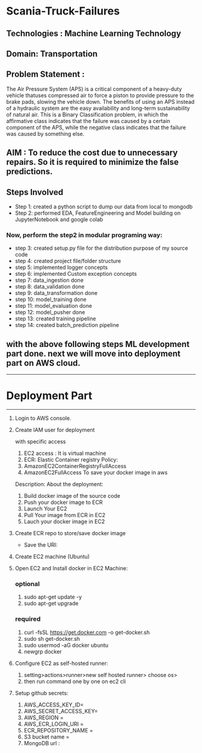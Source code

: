 # Scania-Truck-Failures
## Technologies : Machine Learning Technology
## Domain:  Transportation
## Problem Statement :
The Air Pressure System (APS) is a critical component of a heavy-duty vehicle thatuses compressed air to force a piston to provide pressure to the brake pads, slowing
the vehicle down. The benefits of using an APS instead of a hydraulic system are the
easy availability and long-term sustainability of natural air.
This is a Binary Classification problem, in which the affirmative class indicates that the
failure was caused by a certain component of the APS, while the negative class
indicates that the failure was caused by something else.

AIM : To reduce the cost due to unnecessary repairs. So it is required to minimize the false predictions.
---
## **Steps Involved**
* Step 1: created a python script to dump our data from local to mongodb
* Step 2: performed EDA, FeatureEngineering and Model building on JupyterNotebook and google colab
### Now, perform the step2 in modular programing way:
* step 3: created setup.py file for the distribution purpose of my source code
* step 4: created project file/folder structure
* step 5: implemented logger concepts
* step 6: implemented Custom exception concepts
* step 7: data_ingestion done
* step 8: data_validation done
* step 9: data_transformation done
* step 10: model_training done
* step 11: model_evaluation done
* step 12: model_pusher done
* step 13: created training pipeline
* step 14: created batch_prediction pipeline
## with the above following steps ML development part done. next we will move into deployment part on AWS cloud.
---
# Deployment Part
---
1. Login to AWS console.

2. Create IAM user for deployment

	with specific access
	1. EC2 access : It is virtual machine
	2. ECR: Elastic Container registry
  Policy:
	1. AmazonEC2ContainerRegistryFullAccess
	2. AmazonEC2FullAccess
	To save your docker image in aws

	Description: About the deployment:
	1. Build docker image of the source code
	2. Push your docker image to ECR
	3. Launch Your EC2 
	4. Pull Your image from ECR in EC2
	5. Lauch your docker image in EC2
	
3. Create ECR repo to store/save docker image
    - Save the URI: 
4. Create EC2 machine (Ubuntu) 
5. Open EC2 and Install docker in EC2 Machine:
	### optional
	1. sudo apt-get update -y
	2. sudo apt-get upgrade
	### required
	1. curl -fsSL https://get.docker.com -o get-docker.sh
	2. sudo sh get-docker.sh
	3. sudo usermod -aG docker ubuntu
	4. newgrp docker	
6. Configure EC2 as self-hosted runner:
   1. setting>actions>runner>new self hosted runner> choose os> 
   2. then run command one by one on ec2 cli
7. Setup github secrets:
   1. AWS_ACCESS_KEY_ID=
   2. AWS_SECRET_ACCESS_KEY=
   3. AWS_REGION = 
   4. AWS_ECR_LOGIN_URI = 
   5. ECR_REPOSITORY_NAME =
   6. S3 bucket name =
   7. MongoDB url :
    


